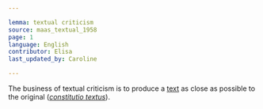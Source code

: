 ```yaml
---

lemma: textual criticism
source: maas_textual_1958
page: 1
language: English
contributor: Elisa
last_updated_by: Caroline

---
```


The business of textual criticism is to produce a [text](text.html) as close as possible to the original (_[constitutio textus](constitutioTextus.html)_).
